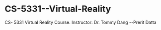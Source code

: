 # CS-5331--Virtual-Reality
CS- 5331 Virtual Reality Course. Instructor: Dr. Tommy Dang
--Prerit Datta
